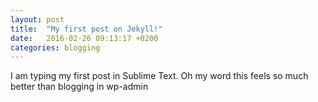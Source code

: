 ```yaml
---
layout: post
title:  "My first post on Jekyll!"
date:   2016-02-26 09:13:17 +0200
categories: blogging
---
```

I am typing my first post in Sublime Text. Oh my word this feels so much better than blogging in wp-admin
